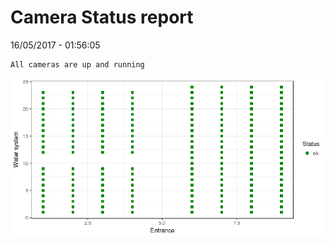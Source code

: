 Camera Status report
================
16/05/2017 - 01:56:05

    All cameras are up and running

![](camreport_files/figure-markdown_github/unnamed-chunk-2-1.png)
